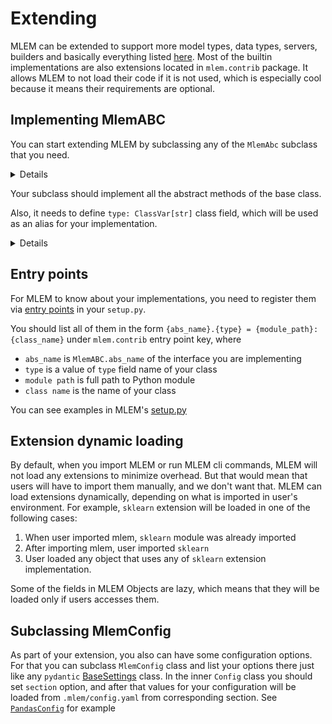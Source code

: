 # Extending

MLEM can be extended to support more model types, data types, servers, builders
and basically everything listed [here](/doc/object-reference/mlem-abcs). Most of the
builtin implementations are also extensions located in `mlem.contrib` package.
It allows MLEM to not load their code if it is not used, which is especially
cool because it means their requirements are optional.

## Implementing MlemABC

You can start extending MLEM by subclassing any of the `MlemAbc` subclass that
you need.

<details>

### You can even try to add new `MlemObject` type or new `MlemAbc` interface

But no one tried it so far ;)

</details>

Your subclass should implement all the abstract methods of the base class.

Also, it needs to define `type: ClassVar[str]` class field, which will be used
as an alias for your implementation.

<details>

### Default `type` value

By default, `type` will have `<module>.<class name>` value, but that's not very
handy to type in cli, e.g. you'll need to run
`mlem serve model my_awesome_package.submodule_of_my_awesome_package.abstract.bean.factory.MyAwesomeServerImplementation`
instead of `mlem serve model ъуъ` if you don't set `type: ClassVar = "ъуъ"` for
your class

</details>

## Entry points

For MLEM to know about your implementations, you need to register them via
[entry points](https://packaging.python.org/en/latest/specifications/entry-points/)
in your `setup.py`.

You should list all of them in the form
`{abs_name}.{type} = {module_path}:{class_name}` under `mlem.contrib` entry
point key, where

- `abs_name` is `MlemABC.abs_name` of the interface you are implementing
- `type` is a value of `type` field name of your class
- `module path` is full path to Python module
- `class name` is the name of your class

You can see examples in MLEM's
[setup.py](https://github.com/iterative/mlem/blob/main/setup.py)

## Extension dynamic loading

By default, when you import MLEM or run MLEM cli commands, MLEM will not load
any extensions to minimize overhead. But that would mean that users will have to
import them manually, and we don't want that. MLEM can load extensions
dynamically, depending on what is imported in user's environment. For example,
`sklearn` extension will be loaded in one of the following cases:

1. When user imported mlem, `sklearn` module was already imported
2. After importing mlem, user imported `sklearn`
3. User loaded any object that uses any of `sklearn` extension implementation.

<admon type="info">

Some of the fields in MLEM Objects are lazy, which means that they will be
loaded only if users accesses them.

</admon>

## Subclassing MlemConfig

As part of your extension, you also can have some configuration options. For
that you can subclass `MlemConfig` class and list your options there just like
any `pydantic`
[BaseSettings](https://pydantic-docs.helpmanual.io/usage/settings/) class. In
the inner `Config` class you should set `section` option, and after that values
for your configuration will be loaded from `.mlem/config.yaml` from
corresponding section. See
[`PandasConfig`](https://github.com/iterative/mlem/blob/main/mlem/contrib/pandas.py)
for example
